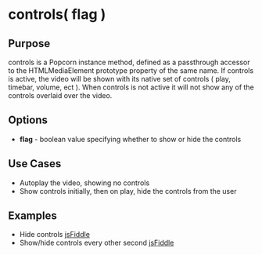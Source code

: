 # controls( flag ) #

## Purpose ##

controls is a Popcorn instance method, defined as a passthrough accessor to the HTMLMediaElement prototype property of the same name. If controls is active, the video will be shown with its native set of controls ( play, timebar, volume, ect ).  When controls is not active it will not show any of the controls overlaid over the video.

## Options ##

* **flag** - boolean value specifying whether to show or hide the controls

## Use Cases ##

* Autoplay the video, showing no controls
* Show controls initially, then on play, hide the controls from the user

## Examples ##

* Hide controls [jsFiddle](http://jsfiddle.net/popcornjs/z3z5w/)
* Show/hide controls every other second [jsFiddle](http://jsfiddle.net/popcornjs/e7rys/)
